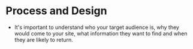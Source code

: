 # Process and Design

>
* It's important to understand who your target audience is, why they would come to your site, what information they want to find and when they are likely to return.
